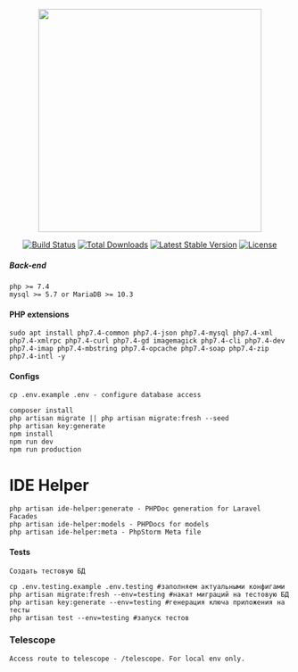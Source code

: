 <p align="center"><a href="https://laravel.com" target="_blank"><img src="https://raw.githubusercontent.com/laravel/art/master/logo-lockup/5%20SVG/2%20CMYK/1%20Full%20Color/laravel-logolockup-cmyk-red.svg" width="400"></a></p>

<p align="center">
<a href="https://travis-ci.org/laravel/framework"><img src="https://travis-ci.org/laravel/framework.svg" alt="Build Status"></a>
<a href="https://packagist.org/packages/laravel/framework"><img src="https://img.shields.io/packagist/dt/laravel/framework" alt="Total Downloads"></a>
<a href="https://packagist.org/packages/laravel/framework"><img src="https://img.shields.io/packagist/v/laravel/framework" alt="Latest Stable Version"></a>
<a href="https://packagist.org/packages/laravel/framework"><img src="https://img.shields.io/packagist/l/laravel/framework" alt="License"></a>
</p>

##### Back-end
```
php >= 7.4
mysql >= 5.7 or MariaDB >= 10.3
```

#### PHP extensions
```shell script
sudo apt install php7.4-common php7.4-json php7.4-mysql php7.4-xml php7.4-xmlrpc php7.4-curl php7.4-gd imagemagick php7.4-cli php7.4-dev php7.4-imap php7.4-mbstring php7.4-opcache php7.4-soap php7.4-zip php7.4-intl -y
```

#### Configs
```shell script
cp .env.example .env - configure database access
```

```shell script
composer install
php artisan migrate || php artisan migrate:fresh --seed 
php artisan key:generate
npm install
npm run dev
npm run production
```

# IDE Helper
```shell script
php artisan ide-helper:generate - PHPDoc generation for Laravel Facades
php artisan ide-helper:models - PHPDocs for models
php artisan ide-helper:meta - PhpStorm Meta file
```

#### Tests
```shell script
Создать тестовую БД

cp .env.testing.example .env.testing #заполняем актуальными конфигами
php artisan migrate:fresh --env=testing #накат миграций на тестовую БД
php artisan key:generate --env=testing #генерация ключа приложения на тесты
php artisan test --env=testing #запуск тестов
```

### Telescope
```shell script
Access route to telescope - /telescope. For local env only.
```
